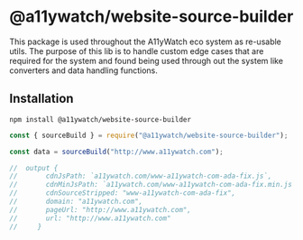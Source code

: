 # @a11ywatch/website-source-builder

This package is used throughout the A11yWatch eco system as re-usable utils.
The purpose of this lib is to handle custom edge cases that are required for the system and found being used through
out the system like converters and data handling functions.

## Installation

`npm install @a11ywatch/website-source-builder`

```typescript
const { sourceBuild } = require("@a11ywatch/website-source-builder");

const data = sourceBuild("http://www.a11ywatch.com");

//  output {
//       cdnJsPath: `a11ywatch.com/www-a11ywatch-com-ada-fix.js`,
//       cdnMinJsPath: `a11ywatch.com/www-a11ywatch-com-ada-fix.min.js`,
//       cdnSourceStripped: "www-a11ywatch-com-ada-fix",
//       domain: "a11ywatch.com",
//       pageUrl: "http://www.a11ywatch.com",
//       url: "http://www.a11ywatch.com"
//     }
```
